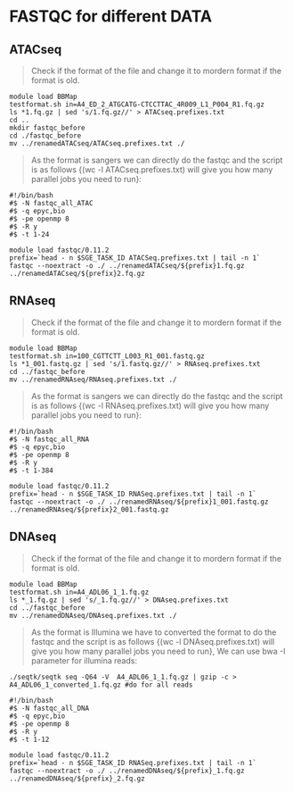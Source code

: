 # FASTQC for different DATA

## ATACseq
> Check if the format of the file and change it to mordern format if the format is old.

<pre><code>module load BBMap
testformat.sh in=A4_ED_2_ATGCATG-CTCCTTAC_4R009_L1_P004_R1.fq.gz
ls *1.fq.gz | sed 's/1.fq.gz//' > ATACseq.prefixes.txt
cd ..
mkdir fastqc_before
cd ./fastqc_before
mv ../renamedATACseq/ATACseq.prefixes.txt ./
</code></pre>

> As the format is sangers we can directly do the fastqc and the script is as follows 
{(wc -l ATACseq.prefixes.txt) will give you how many parallel jobs you need to run}:

<pre><code>#!/bin/bash
#$ -N fastqc_all_ATAC
#$ -q epyc,bio
#$ -pe openmp 8
#$ -R y
#$ -t 1-24

module load fastqc/0.11.2
prefix=`head - n $SGE_TASK_ID ATACSeq.prefixes.txt | tail -n 1`
fastqc --noextract -o ./ ../renamedATACseq/${prefix}1.fq.gz ../renamedATACseq/${prefix}2.fq.gz
</code></pre>

## RNAseq
> Check if the format of the file and change it to mordern format if the format is old.

<pre><code>module load BBMap
testformat.sh in=100_CGTTCTT_L003_R1_001.fastq.gz
ls *1_001.fastq.gz | sed 's/1.fastq.gz//' > RNAseq.prefixes.txt
cd ../fastqc_before
mv ../renamedRNAseq/RNAseq.prefixes.txt ./
</code></pre>

> As the format is sangers we can directly do the fastqc and the script is as follows 
{(wc -l RNAseq.prefixes.txt) will give you how many parallel jobs you need to run}:

<pre><code>#!/bin/bash
#$ -N fastqc_all_RNA
#$ -q epyc,bio
#$ -pe openmp 8
#$ -R y
#$ -t 1-384

module load fastqc/0.11.2
prefix=`head - n $SGE_TASK_ID RNASeq.prefixes.txt | tail -n 1`
fastqc --noextract -o ./ ../renamedRNAseq/${prefix}1_001.fastq.gz ../renamedRNAseq/${prefix}2_001.fastq.gz
</code></pre>

## DNAseq
> Check if the format of the file and change it to mordern format if the format is old.

<pre><code>module load BBMap
testformat.sh in=A4_ADL06_1_1.fq.gz
ls *_1.fq.gz | sed 's/_1.fq.gz//' > DNAseq.prefixes.txt
cd ../fastqc_before
mv ../renamedDNAseq/DNAseq.prefixes.txt ./
</code></pre>

> As the format is Illumina we have to converted the format to do the fastqc and the script is as follows 
{(wc -l DNAseq.prefixes.txt) will give you how many parallel jobs you need to run}, We can use bwa -I parameter
for illumina reads:
 
<pre><code>./seqtk/seqtk seq -Q64 -V  A4_ADL06_1_1.fq.gz | gzip -c > A4_ADL06_1_converted_1.fq.gz #do for all reads
</code></pre>
<pre><code>#!/bin/bash
#$ -N fastqc_all_DNA
#$ -q epyc,bio
#$ -pe openmp 8
#$ -R y
#$ -t 1-12

module load fastqc/0.11.2
prefix=`head - n $SGE_TASK_ID RNASeq.prefixes.txt | tail -n 1`
fastqc --noextract -o ./ ../renamedDNAseq/${prefix}_1.fq.gz ../renamedDNAseq/${prefix}_2.fq.gz
</code></pre>
